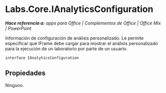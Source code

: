 
# <a name="labs.core.ianalyticsconfiguration"></a>Labs.Core.IAnalyticsConfiguration

 _**Hace referencia a:** apps para Office | Complementos de Office | Office Mix | PowerPoint_

Información de configuración de análisis personalizado. Le permite especificar qué IFrame debe cargar para mostrar el análisis personalizado para la ejecución de un laboratorio por parte de un usuario.

```
interface IAnalyticsConfiguration
```


## <a name="properties"></a>Propiedades

Ninguno.


